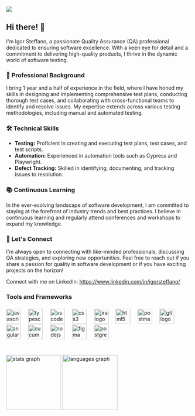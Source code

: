 <div align="left">
  <img src="https://i.postimg.cc/pXmLJMxk/coverlinkedin.png](https://firebasestorage.googleapis.com/v0/b/portifoliogit-b3610.appspot.com/o/coverlinkedin.png?alt=media&token=75176ae9-2f38-42cb-9734-43cddf556199"  />
</div>

## Hi there! 👋

I'm Igor Steffano, a passionate Quality Assurance (QA) professional dedicated to ensuring software excellence. With a keen eye for detail and a commitment to delivering high-quality products, I thrive in the dynamic world of software testing.

### 💼 Professional Background

I bring 1 year and a half of experience in the field, where I have honed my skills in designing and implementing comprehensive test plans, conducting thorough test cases, and collaborating with cross-functional teams to identify and resolve issues. My expertise extends across various testing methodologies, including manual and automated testing.

### 🛠️ Technical Skills

- **Testing:** Proficient in creating and executing test plans, test cases, and test scripts.
- **Automation:** Experienced in automation tools such as Cypress and Playwright.
- **Defect Tracking:** Skilled in identifying, documenting, and tracking issues to resolution.


### 📚 Continuous Learning

In the ever-evolving landscape of software development, I am committed to staying at the forefront of industry trends and best practices. I believe in continuous learning and regularly attend conferences and workshops to expand my knowledge.

### 🤝 Let's Connect

I'm always open to connecting with like-minded professionals, discussing QA strategies, and exploring new opportunities. Feel free to reach out if you share a passion for quality in software development or if you have exciting projects on the horizon!

Connect with me on LinkedIn: https://www.linkedin.com/in/igorsteffano/

### Tools and Frameworks


###

<div align="left">
  <div align="left">
  <img src="https://cdn.jsdelivr.net/gh/devicons/devicon/icons/javascript/javascript-original.svg" height="40" alt="javascript logo"  />
  <img width="12" />
  <img src="https://cdn.jsdelivr.net/gh/devicons/devicon/icons/typescript/typescript-original.svg" height="40" alt="typescript logo"  />
  <img width="12" />
  <img src="https://cdn.jsdelivr.net/gh/devicons/devicon/icons/vscode/vscode-original.svg" height="40" alt="vscode logo"  />
  <img width="12" />
  <img src="https://cdn.jsdelivr.net/gh/devicons/devicon/icons/css3/css3-original.svg" height="40" alt="css3 logo"  />
  <img width="12" />
  <img src="https://cdn.jsdelivr.net/gh/devicons/devicon/icons/jira/jira-original.svg" height="40" alt="jira logo"  />
  <img width="12" />
  <img src="https://cdn.jsdelivr.net/gh/devicons/devicon/icons/html5/html5-original.svg" height="40" alt="html5 logo"  />
  <img width="12" />
  <img src="https://skillicons.dev/icons?i=postman" height="40" alt="postman logo"  />
  <img width="12" />
  <img src="https://cdn.jsdelivr.net/gh/devicons/devicon/icons/git/git-original.svg" height="40" alt="git logo"  />
  <img width="12" />
  <img src="https://cdn.jsdelivr.net/gh/devicons/devicon/icons/angularjs/angularjs-original.svg" height="40" alt="angularjs logo"  />
  <img width="12" />
  <img src="https://cdn.simpleicons.org/cucumber/23D96C" height="40" alt="cucumber logo"  />
  <img width="12" />
  <img src="https://cdn.simpleicons.org/nodedotjs/339933" height="40" alt="nodejs logo"  />
  <img width="12" />
  <img src="https://cdn.jsdelivr.net/gh/devicons/devicon/icons/figma/figma-original.svg" height="40" alt="figma logo"  />
  <img width="12" />
  <img src="https://skillicons.dev/icons?i=postgres" height="40" alt="postgresql logo"  />
</div>

###
</div>

###

<br clear="both">

<div align="left">
  <img src="https://github-readme-stats.vercel.app/api?username=Igor-Steffano&hide_title=false&hide_rank=false&show_icons=true&include_all_commits=true&count_private=true&disable_animations=false&theme=dracula&locale=en&hide_border=false&order=1" height="150" alt="stats graph"  />
  <img src="https://github-readme-stats.vercel.app/api/top-langs?username=Igor-Steffano&locale=en&hide_title=false&layout=compact&card_width=320&langs_count=5&theme=dracula&hide_border=false&order=2" height="150" alt="languages graph"  />
</div>
